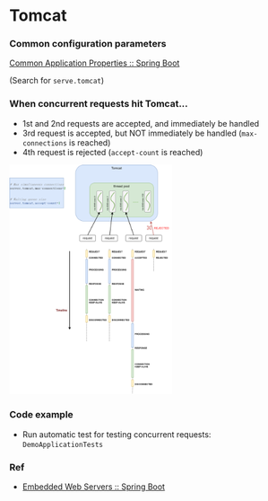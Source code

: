 # Tomcat

### Common configuration parameters

[Common Application Properties :: Spring Boot](https://docs.spring.io/spring-boot/appendix/application-properties/index.html)

(Search for `serve.tomcat`)





### When concurrent requests hit Tomcat...

* 1st and 2nd requests are accepted, and immediately be handled
* 3rd request is accepted, but NOT immediately be handled (`max-connections` is reached)
* 4th request is rejected (`accept-count` is reached) 



<img src="./.img/tomcat.png" style="zoom:40%;" />



### Code example

* Run automatic test for testing concurrent requests: `DemoApplicationTests`



### Ref

* [Embedded Web Servers :: Spring Boot](https://docs.spring.io/spring-boot/how-to/webserver.html)